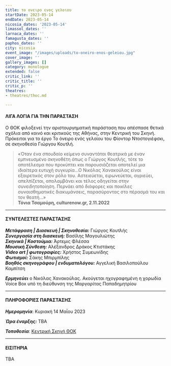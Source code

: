 ```yaml
---
title: το ονειρο ενος γελοιου
startDate: 2023-05-14
endDate: 2023-05-14
nicosia_dates: '2023-05-14'
limassol_dates: ''
larnaca_dates: ''
famagusta_dates: ''
paphos_dates: ''
city: nicosia
event_image: "/images/uploads/to-oneiro-enos-geleiou.jpg"
cover_image: ''
gallery_images: []
category: monologue
extended: false
critic_link: ''
critic_title: ''
critic_p: ''
theatres:
- theatres/thoc.md

---
```

#### ΛΙΓΑ ΛΟΓΙΑ ΓΙΑ ΤΗΝ ΠΑΡΑΣΤΑΣΗ

Ο ΘΟΚ φιλοξενεί την αριστουργηματική παράσταση που απέσπασε θετικά σχόλια από κοινό και κριτικούς της Αθήνας, στην Κεντρική του Σκηνή. Πρόκειται για το έργο Το όνειρο ενός γελοίου του Φίοντορ Ντοστογιέφσκι, σε σκηνοθεσία Γιώργου Κουτλή.

> «Όταν ένα σπουδαίο κείμενο συναντάται θεατρικά με έναν εμπνευσμένο σκηνοθέτη όπως ο Γιώργος Κουτλής, τότε το αποτέλεσμα που προκύπτει και παρουσιάζεται αποτελεί μια ιδιαίτερα ευτυχή συγκυρία...Ο Νικόλας Χανακούλας είναι εξαιρετικός στον ρόλο του. Αστειεύεται, ειρωνεύεται, αγριεύει, απελπίζεται, απολαμβάνει και τέλος οδηγείται στην συνειδητοποίηση. Περνάει από διάφορες και ποικίλες συναισθηματικές διακυμάνσεις, παρασύροντας στο πέρασμά του και τον θεατή...»  
> **Τόνια Τσαμούρη, culturenow.gr, 2.11.2022**

***

#### ΣΥΝΤΕΛΕΣΤΕΣ ΠΑΡΑΣΤΑΣΗΣ

**_Μετάφραση | Διασκευή | Σκηνοθεσία:_** Γιώργος Κουτλής  
**_Συνεργασία στη διασκευή:_** Βασίλης Μαγουλιώτης  
**_Σκηνικά | Κοστούμια:_** Άρτεμις Φλέσσα  
**_Μουσική Σύνθεση:_** Αλέξανδρος Δράκος Κτιστάκης  
**_Video art | φωτογραφίες:_** Χρήστος Συμεωνίδης  
**_Φωτισμοί:_** Σάκης Μπιρμπίλης  
**_Βοηθός σκηνογράφου | ενδυματολόγου:_** Αγγελική Βασιλοπούλου Καμπίτση

**_Ερμηνεύει_** ο Νικόλας Χανακούλας. Ακούγεται ηχογραφημένη η χορωδία Voice Box υπό τη διεύθυνση της Μαργαρίτας Παπαδημητρίου

***

#### ΠΛΗΡΟΦΟΡΙΕΣ ΠΑΡΑΣΤΑΣΗΣ

**_Ημερομηνία_**: Κυριακή 14 Μαΐου 2023

**_Ώρα έναρξης:_** TBA

**_Τοποθεσία_**: [Κεντρική Σκηνή ΘΟΚ](?#map)

***

#### ΕΙΣΙΤΗΡΙΑ

ΤΒΑ